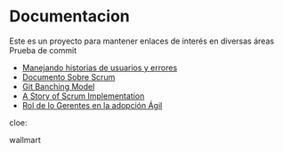 # Documentacion
Este es un proyecto para mantener enlaces de interés en diversas áreas
Prueba de commit 

* [Manejando historias de usuarios y errores][1]
* [Documento Sobre Scrum](http://www.scrummanager.net/files/sm_proyecto.pdf)
* [Git Banching Model](http://nvie.com/posts/a-successful-git-branching-model/)
* [A Story of Scrum Implementation](https://www.scrumalliance.org/community/articles/2016/november/a-story-of-scrum-implementation?feed=articles)
* [Rol de lo Gerentes en la adopción Ágil](https://www.scrumalliance.org/community/articles/2016/november/role-of-a-manager-in-organizational-adoption-of-ag?feed=articles)


[1]:http://www.alexandercowan.com/best-agile-user-story/


cloe:

wallmart